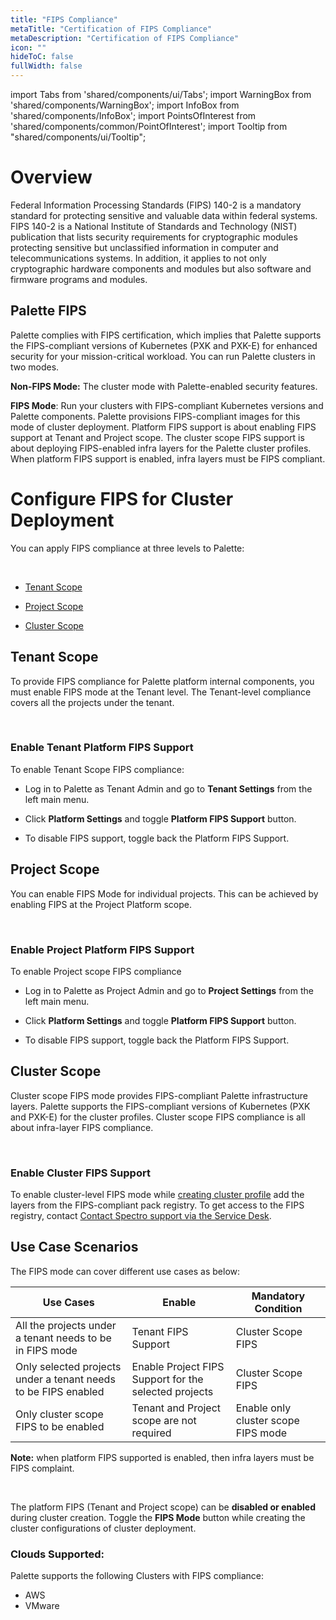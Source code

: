 ```yaml
---
title: "FIPS Compliance"
metaTitle: "Certification of FIPS Compliance"
metaDescription: "Certification of FIPS Compliance"
icon: ""
hideToC: false
fullWidth: false
---
```


import Tabs from 'shared/components/ui/Tabs';
import WarningBox from 'shared/components/WarningBox';
import InfoBox from 'shared/components/InfoBox';
import PointsOfInterest from 'shared/components/common/PointOfInterest';
import Tooltip from "shared/components/ui/Tooltip";



# Overview

Federal Information Processing Standards (FIPS) 140-2 is a mandatory standard for protecting sensitive and valuable data within federal systems. FIPS 140-2 is a National Institute of Standards and Technology (NIST) publication that lists security requirements for cryptographic modules protecting sensitive but unclassified information in computer and telecommunications systems. In addition, it applies to not only cryptographic hardware components and modules but also software and firmware programs and modules. 


## Palette FIPS
Palette complies with FIPS certification, which implies that Palette supports the FIPS-compliant versions of Kubernetes (PXK and PXK-E) for enhanced security for your mission-critical workload. You can run Palette clusters in two modes. 

**Non-FIPS Mode:** The cluster mode with Palette-enabled security features. 

**FIPS Mode**: Run your clusters with FIPS-compliant Kubernetes versions and Palette components. Palette provisions FIPS-compliant images for this mode of cluster deployment. Platform FIPS support is about enabling FIPS support at Tenant and Project scope. The cluster scope FIPS support is about deploying FIPS-enabled infra layers for the Palette cluster profiles. When platform FIPS support is enabled, infra layers must be FIPS compliant.

# Configure FIPS for Cluster Deployment

You can apply FIPS compliance at three levels to Palette:

<br />

* [Tenant Scope](/compliance/fips-compliance#tenantscope)


* [Project Scope](/compliance/fips-compliance#projectscope)


* [Cluster Scope](/compliance/fips-compliance#clusterscope)

## Tenant Scope

To provide FIPS compliance for Palette platform internal components, you must enable FIPS mode at the Tenant level. The Tenant-level compliance covers all the projects under the tenant.

<br />

### Enable Tenant Platform FIPS Support

To enable Tenant Scope FIPS compliance:

* Log in to Palette as Tenant Admin and go to **Tenant Settings** from the left main menu.


* Click **Platform Settings** and toggle **Platform FIPS Support** button. 


* To disable FIPS support, toggle back the Platform FIPS Support.


## Project Scope

You can enable FIPS Mode for individual projects. This can be achieved by enabling FIPS at the Project Platform scope.

<br />

### Enable Project Platform FIPS Support

To enable Project scope FIPS compliance

* Log in to Palette as Project Admin and go to **Project Settings** from the left main menu.


* Click **Platform Settings** and toggle **Platform FIPS Support** button. 


* To disable FIPS support, toggle back the Platform FIPS Support.


## Cluster Scope

Cluster scope FIPS mode provides FIPS-compliant Palette infrastructure layers. Palette supports the FIPS-compliant versions of Kubernetes (PXK and PXK-E) for the cluster profiles. Cluster scope FIPS compliance is all about infra-layer FIPS compliance.

<br/>

### Enable Cluster FIPS Support

To enable cluster-level FIPS mode while [creating cluster profile](/cluster-profiles/task-define-profile) add the layers from the FIPS-compliant pack registry. To get access to the FIPS registry, contact [Contact Spectro support via the Service Desk](https://spectrocloud.atlassian.net/servicedesk/customer/portals).
## Use Case Scenarios

The FIPS mode can cover different use cases as below:

|Use Cases | Enable   | Mandatory Condition|
|----------|--------------|--------------|                 
|All the projects under a tenant needs to be in FIPS mode | Tenant FIPS Support|Cluster Scope FIPS |
|Only selected projects under a tenant needs to be FIPS enabled| Enable Project FIPS Support for the selected projects|Cluster Scope FIPS|
|Only cluster scope FIPS to be enabled|Tenant and Project scope are not required| Enable only cluster scope FIPS mode|
   
**Note:** when platform FIPS supported is enabled, then infra layers must be FIPS complaint.

<br />

<InfoBox>

The platform FIPS (Tenant and Project scope) can be **disabled or enabled** during cluster creation.  Toggle the **FIPS Mode** button while creating the cluster configurations of cluster deployment.

</InfoBox>

### Clouds Supported:

Palette supports the following Clusters with FIPS compliance:

* AWS
* VMware

<br />

<br />










